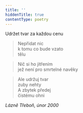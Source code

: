 ```yaml
---
title: ''
hiddenTitle: true
contentType: poetry
---
```


>   

>   

Udržet tvar za každou cenu

> Nepřidat nic  
> k tomu co bude vzato  
> tělu

> Nič si ho jitřením  
> jež není pro smrtelné navěky

> Ale udržuj tvar  
> zuby nehty  
> A zbytek předej  
> čistému ohni

_Lázně Třeboň, únor 2000_
